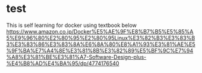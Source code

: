 # test

This is self learning for docker using textbook below
https://www.amazon.co.jp/Docker%E5%AE%9F%E8%B7%B5%E5%85%A5%E9%96%80%E2%80%95%E2%80%95Linux%E3%82%B3%E3%83%B3%E3%83%86%E3%83%8A%E6%8A%80%E8%A1%93%E3%81%AE%E5%9F%BA%E7%A4%8E%E3%81%8B%E3%82%89%E5%BF%9C%E7%94%A8%E3%81%BE%E3%81%A7-Software-Design-plus-%E4%B8%AD%E4%BA%95/dp/4774176540
